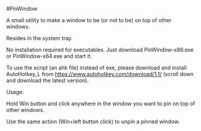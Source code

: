 #PinWindow

A small utility to make a window to be (or not to be) on top of other windows.

Resides in the system tray.

No installation required for executables. Just download PinWindow-x86.exe or PinWindow-x64.exe and start it.

To use the script (an ahk file) instead of exe, please download and install AutoHotkey_L from https://www.autohotkey.com/download/1.1/ (scroll down and download the latest version).

Usage:

Hold Win button and click anywhere in the window you want to pin on top of other windows.

Use the same action (Win+left button click) to unpin a pinned window.
